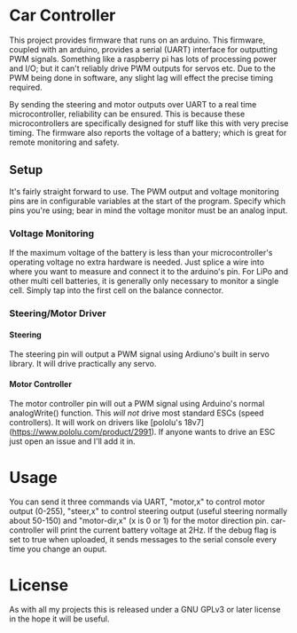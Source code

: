 # Car Controller
This project provides firmware that runs on an arduino.  This firmware, coupled with an arduino, provides a serial (UART) interface for outputting PWM signals.  Something like a raspberry pi has lots of processing power and I/O; but it can't reliably drive PWM outputs for servos etc.  Due to the PWM being done in software, any slight lag will effect the precise timing required.

By sending the steering and motor outputs over UART to a real time microcontroller, reliability can be ensured.  This is because these microcontrollers are specifically designed for stuff like this with very precise timing.  The firmware also reports the voltage of a battery; which is great for remote monitoring and safety.

## Setup
It's fairly straight forward to use.  The PWM output and voltage monitoring pins are in configurable variables at the start of the program.  Specify which pins you're using; bear in mind the voltage monitor must be an analog input.  

### Voltage Monitoring
If the maximum voltage of the battery is less than your microcontroller's operating voltage no extra hardware is needed.  Just splice a wire into where you want to measure and connect it to the arduino's pin.  For LiPo and other multi cell batteries, it is generally only necessary to monitor a single cell.  Simply tap into the first cell on the balance connector.

### Steering/Motor Driver
#### Steering
The steering pin will output a PWM signal using Ardiuno's built in servo library.  It will drive practically any servo.

#### Motor Controller
The motor controller pin will out a PWM signal using Arduino's normal analogWrite() function.  This *will not* drive most standard ESCs (speed controllers).  It will work on drivers like [pololu's 18v7] (https://www.pololu.com/product/2991).  If anyone wants to drive an ESC just open an issue and I'll add it in.

# Usage
You can send it three commands via UART, "motor,x" to control motor output (0-255), "steer,x" to control steering output (useful steering normally about 50-150) and "motor-dir,x" (x is 0 or 1) for the motor direction pin.  car-controller will print the current battery voltage at 2Hz.  If the debug flag is set to true when uploaded, it sends messages to the serial console every time you change an ouput.

# License
As with all my projects this is released under a GNU GPLv3 or later license in the hope it will be useful.
